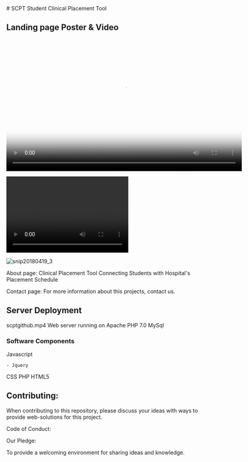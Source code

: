 <meta http-equiv="X-UA-Compatible" content="IE=Edge,chrome=1">
# SCPT
Student Clinical Placement Tool

## Landing page Poster & Video

<video poster="https://user-images.githubusercontent.com/33673071/39100786-6696a8cc-465d-11e8-9344-1a2bc84bfb79.png" width="618" height="347" controls preload> 
    <source src="https://github.com/sajivfrancis/scpt2018/blob/master/img/scptgithub.mp4?raw=true" media="only screen and (min-device-width: 568px)"></source> 
    <source src="https://github.com/sajivfrancis/scpt2018/blob/master/img/scptgithub.mp4?raw=true" media="only screen and (max-device-width: 568px)"></source> 
    <source src="https://github.com/sajivfrancis/scpt2018/blob/master/img/scptgithub.mp4?raw=true"></source> 
</video>

<video src="" width="320" height="200" controls preload></video>

![snip20180419_3](https://user-images.githubusercontent.com/33673071/39100786-6696a8cc-465d-11e8-9344-1a2bc84bfb79.png)


About page: Clinical Placement Tool Connecting Students with Hospital's Placement Schedule

Contact page: For more information about this projects, contact us.

## Server Deployment
scptgithub.mp4
Web server running on Apache
PHP 7.0
MySql

### Software Components

Javascript

    - Jquery

CSS
PHP
HTML5


## Contributing:

When contributing to this repository, please discuss your ideas with ways to provide web-solutions for this project.

Code of Conduct:

Our Pledge:

To provide a welcoming environment for sharing ideas and knowledge.
